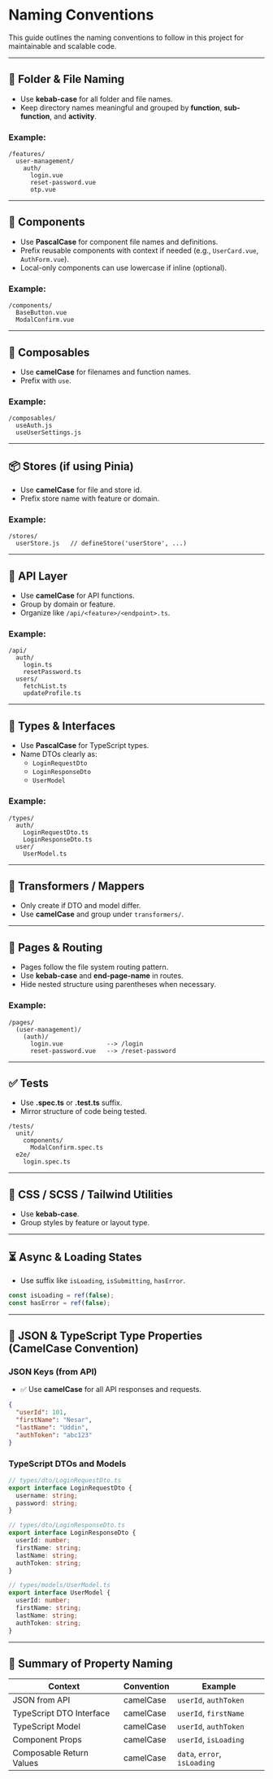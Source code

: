 # Naming Conventions

This guide outlines the naming conventions to follow in this project for maintainable and scalable code.

---

## 🧱 Folder & File Naming

- Use **kebab-case** for all folder and file names.
- Keep directory names meaningful and grouped by **function**, **sub-function**, and **activity**.

### Example:

```
/features/
  user-management/
    auth/
      login.vue
      reset-password.vue
      otp.vue
```

---

## 🔧 Components

- Use **PascalCase** for component file names and definitions.
- Prefix reusable components with context if needed (e.g., `UserCard.vue`, `AuthForm.vue`).
- Local-only components can use lowercase if inline (optional).

### Example:

```
/components/
  BaseButton.vue
  ModalConfirm.vue
```

---

## 🧠 Composables

- Use **camelCase** for filenames and function names.
- Prefix with `use`.

### Example:

```
/composables/
  useAuth.js
  useUserSettings.js
```

---

## 📦 Stores (if using Pinia)

- Use **camelCase** for file and store id.
- Prefix store name with feature or domain.

### Example:

```
/stores/
  userStore.js   // defineStore('userStore', ...)
```

---

## 📡 API Layer

- Use **camelCase** for API functions.
- Group by domain or feature.
- Organize like `/api/<feature>/<endpoint>.ts`.

### Example:

```
/api/
  auth/
    login.ts
    resetPassword.ts
  users/
    fetchList.ts
    updateProfile.ts
```

---

## 📄 Types & Interfaces

- Use **PascalCase** for TypeScript types.
- Name DTOs clearly as:
  - `LoginRequestDto`
  - `LoginResponseDto`
  - `UserModel`

### Example:

```
/types/
  auth/
    LoginRequestDto.ts
    LoginResponseDto.ts
  user/
    UserModel.ts
```

---

## 🔁 Transformers / Mappers

- Only create if DTO and model differ.
- Use **camelCase** and group under `transformers/`.

---

## 🎯 Pages & Routing

- Pages follow the file system routing pattern.
- Use **kebab-case** and **end-page-name** in routes.
- Hide nested structure using parentheses when necessary.

### Example:

```
/pages/
  (user-management)/
    (auth)/
      login.vue            --> /login
      reset-password.vue   --> /reset-password
```

---

## ✅ Tests

- Use **.spec.ts** or **.test.ts** suffix.
- Mirror structure of code being tested.

```
/tests/
  unit/
    components/
      ModalConfirm.spec.ts
  e2e/
    login.spec.ts
```

---

## 📜 CSS / SCSS / Tailwind Utilities

- Use **kebab-case**.
- Group styles by feature or layout type.

---

## ⏳ Async & Loading States

- Use suffix like `isLoading`, `isSubmitting`, `hasError`.

```ts
const isLoading = ref(false);
const hasError = ref(false);
```

---

## 🧾 JSON & TypeScript Type Properties (CamelCase Convention)

### JSON Keys (from API)

- ✅ Use **camelCase** for all API responses and requests.

```json
{
  "userId": 101,
  "firstName": "Nesar",
  "lastName": "Uddin",
  "authToken": "abc123"
}
```

### TypeScript DTOs and Models

```ts
// types/dto/LoginRequestDto.ts
export interface LoginRequestDto {
  username: string;
  password: string;
}

// types/dto/LoginResponseDto.ts
export interface LoginResponseDto {
  userId: number;
  firstName: string;
  lastName: string;
  authToken: string;
}
```

```ts
// types/models/UserModel.ts
export interface UserModel {
  userId: number;
  firstName: string;
  lastName: string;
  authToken: string;
}
```

---

## 🔁 Summary of Property Naming

| Context                  | Convention | Example                      |
| ------------------------ | ---------- | ---------------------------- |
| JSON from API            | camelCase  | `userId`, `authToken`        |
| TypeScript DTO Interface | camelCase  | `userId`, `firstName`        |
| TypeScript Model         | camelCase  | `userId`, `authToken`        |
| Component Props          | camelCase  | `userId`, `isLoading`        |
| Composable Return Values | camelCase  | `data`, `error`, `isLoading` |
